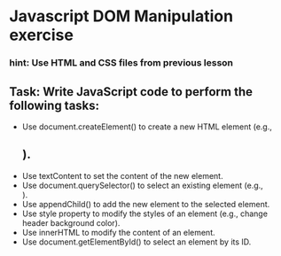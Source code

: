 # Javascript DOM Manipulation exercise
### hint: Use HTML and CSS files from previous lesson

## Task: Write JavaScript code to perform the following tasks:

- Use document.createElement() to create a new HTML element (e.g., <h2>).
- Use textContent to set the content of the new element.
- Use document.querySelector() to select an existing element (e.g., <main>).
- Use appendChild() to add the new element to the selected element.
- Use style property to modify the styles of an element (e.g., change header background color).
- Use innerHTML to modify the content of an element.
- Use document.getElementById() to select an element by its ID.
